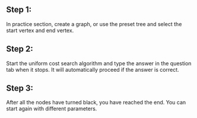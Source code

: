 ## Step 1:
In practice section, create a graph, or use the preset tree and select the start vertex and end vertex.
## Step 2:
Start the uniform cost search algorithm and type the answer in the question tab when it stops. It will automatically proceed if the answer is correct.
## Step 3:
After all the nodes have turned black, you have reached the end. You can start again with different parameters.
